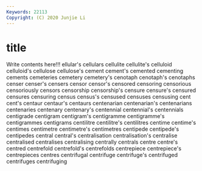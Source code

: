 ```yaml
---
Keywords: 22113
Copyright: (C) 2020 Junjie Li
---
```


# title

Write contents here!!!
ellular's 
cellulars 
cellulite
cellulite's 
celluloid 
celluloid's 
cellulose 
cellulose's 
cement 
cement's 
cemented 
cementing 
cements
cemeteries 
cemetery 
cemetery's 
cenotaph 
cenotaph's 
cenotaphs 
censer 
censer's 
censers 
censor
censor's 
censored 
censoring 
censorious 
censoriously 
censors 
censorship 
censorship's 
censure 
censure's
censured 
censures 
censuring 
census 
census's 
censused 
censuses 
censusing 
cent 
cent's
centaur 
centaur's 
centaurs 
centenarian 
centenarian's 
centenarians 
centenaries 
centenary 
centenary's 
centennial
centennial's 
centennials 
centigrade 
centigram 
centigram's 
centigramme 
centigramme's 
centigrammes 
centigrams 
centilitre
centilitre's 
centilitres 
centime 
centime's 
centimes 
centimetre 
centimetre's 
centimetres 
centipede 
centipede's
centipedes 
central 
central's 
centralisation 
centralisation's 
centralise 
centralised 
centralises 
centralising 
centrally
centrals 
centre 
centre's 
centred 
centrefold 
centrefold's 
centrefolds 
centrepiece 
centrepiece's 
centrepieces
centres 
centrifugal 
centrifuge 
centrifuge's 
centrifuged 
centrifuges 
centrifuging 
